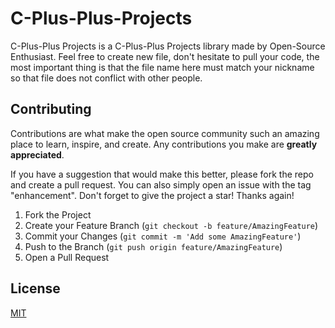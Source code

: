 # C-Plus-Plus-Projects
C-Plus-Plus Projects is a C-Plus-Plus Projects library made by Open-Source Enthusiast. Feel free to create new file, don't hesitate to pull your code, the most important thing is that the file name here must match your nickname so that file does not conflict with other people.

## Contributing
Contributions are what make the open source community such an amazing place to learn, inspire, and create. Any contributions you make are **greatly appreciated**.

If you have a suggestion that would make this better, please fork the repo and create a pull request. You can also simply open an issue with the tag "enhancement".
Don't forget to give the project a star! Thanks again!

1. Fork the Project
2. Create your Feature Branch (`git checkout -b feature/AmazingFeature`)
3. Commit your Changes (`git commit -m 'Add some AmazingFeature'`)
4. Push to the Branch (`git push origin feature/AmazingFeature`)
5. Open a Pull Request

## License
[MIT](https://choosealicense.com/licenses/mit/)

